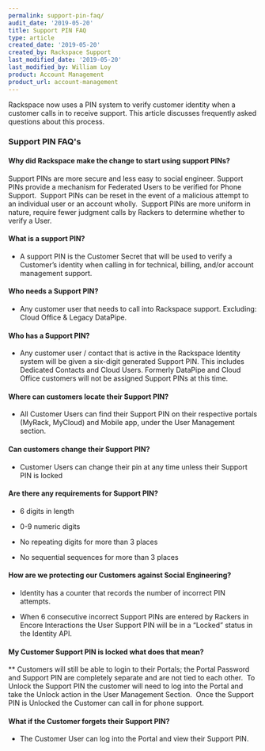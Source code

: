 ```yaml
---
permalink: support-pin-faq/
audit_date: '2019-05-20'
title: Support PIN FAQ
type: article
created_date: '2019-05-20'
created_by: Rackspace Support
last_modified_date: '2019-05-20'
last_modified_by: William Loy
product: Account Management
product_url: account-management
---
```


Rackspace now uses a PIN system to verify customer identity when a customer calls in to receive support.
This article discusses frequently asked questions about this process.


### Support PIN FAQ's

#### Why did Rackspace make the change to start using support PINs?

Support PINs are more secure and less easy to social engineer. ​
Support PINs provide a mechanism for Federated Users to be verified for Phone Support. ​
Support PINs can be reset in the event of a malicious attempt to an individual user or an account wholly. ​
Support PINs are more uniform in nature, require fewer judgment calls by Rackers to determine whether to verify a User. ​

#### What is a support PIN?​

- A support PIN is the Customer Secret that will be used to verify a Customer’s identity when calling in for technical, billing, and/or account management support. ​


#### Who needs a Support PIN?​

- Any customer user that needs to call into Rackspace support. Excluding: Cloud Office & Legacy DataPipe. ​

#### Who has a Support PIN?​

- Any customer user / contact that is active in the Rackspace Identity system will be given a six-digit generated Support PIN. This includes Dedicated Contacts and Cloud Users. Formerly DataPipe and Cloud Office customers will not be assigned Support PINs at this time. ​

#### Where can customers locate their Support PIN?​

- All Customer Users can find their Support PIN on their respective portals (MyRack, MyCloud) and Mobile app, under the User Management section.  ​

#### Can customers change their Support PIN?​

- Customer Users can change their pin at any time unless their Support PIN is locked ​

#### Are there any requirements for Support PIN? ​

- 6 digits in length ​

- 0-9 numeric digits​

- No repeating digits for more than 3 places​

- No sequential sequences for more than 3 places​
​
#### How are we protecting our Customers against Social Engineering? ​

- Identity has a counter that records the number of incorrect PIN attempts. ​

- When 6 consecutive incorrect Support PINs are entered by Rackers in Encore Interactions the User Support PIN will be in a  “Locked” status in the Identity API.​
​
#### My Customer Support PIN is locked what does that mean? ​
 ** Customers will still be able to login to their Portals; the Portal Password and Support PIN are completely separate and are not tied to each other. ​
To Unlock the Support PIN the customer will need to log into the Portal and take the Unlock action in the User Management Section. ​
Once the Support PIN is Unlocked the Customer can call in for phone support. ​
​
#### What if the Customer forgets their Support PIN?​

 - The Customer User can log into the Portal and view their Support PIN. ​
